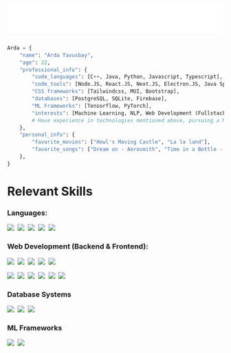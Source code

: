 <h1 align="center">
  <img src="https://raw.githubusercontent.com/ArdaTavusbay/ArdaTavusbay/master/arda_name.svg" alt="ArdaTavusbay" />
</h1>

```python
Arda = {
    "name": "Arda Tavusbay",
    "age": 22,
    "professional_info": {
        "code_languages": [C++, Java, Python, Javascript, Typescript],
        "code_tools": [Node.JS, React.JS, Next.JS, Electron.JS, Java Spring],
        "CSS frameworks": [Tailwindcss, MUI, Bootstrap],
        "databases": [PostgreSQL, SQLite, Firebase],
        "ML Frameworks": [Tensorflow, PyTorch],
        "interests": [Machine Learning, NLP, Web Development (Fullstack)],
        # Have experience in technologies mentioned above, pursuing a ML path.
    },
    "personal_info": {
        "favorite_movies": ["Howl's Moving Castle", "La la land"],
        "favorite_songs": ["Dream on - Aerosmith", "Time in a Bottle - Jim Croce"],
    },
}
```

# Relevant Skills
### Languages: 
<a href="https://html.spec.whatwg.org/multipage/" title="C++"><img loading="lazy" height="16" src="https://cdn.simpleicons.org/cplusplus/#00599C"></a>&nbsp;
<a href="https://www.python.org/" title="Python"><img loading="lazy" height="16" src="https://cdn.simpleicons.org/Python/ffd43b50"></a>&nbsp;
<a href="https://www.python.org/" title="Python"><img loading="lazy" height="16" src="https://cdn.simpleicons.org/openjdk/#437291"></a>&nbsp;
<a href="https://www.python.org/" title="Python"><img loading="lazy" height="16" src="https://cdn.simpleicons.org/javascript/#F7DF1E"></a>&nbsp;
<a href="https://www.python.org/" title="Python"><img loading="lazy" height="16" src="https://cdn.simpleicons.org/typescript/#3178C6"></a>&nbsp;

### Web Development (Backend & Frontend): 
<a href="https://www.python.org/" title="Python"><img loading="lazy" height="16" src="https://cdn.simpleicons.org/nodedotjs/#339933"></a>&nbsp;
<a href="https://www.python.org/" title="Python"><img loading="lazy" height="16" src="https://cdn.simpleicons.org/react/#61DAFB"></a>&nbsp;
<a href="https://www.python.org/" title="Python"><img loading="lazy" height="16" src="https://cdn.simpleicons.org/nextdotjs/#000000"></a>&nbsp;
<a href="https://www.python.org/" title="Python"><img loading="lazy" height="16" src="https://cdn.simpleicons.org/electron/#47848F"></a>&nbsp;
<a href="https://www.python.org/" title="Python"><img loading="lazy" height="16" src="https://cdn.simpleicons.org/spring/#6DB33F"></a>&nbsp;

<a href="https://www.python.org/" title="Python"><img loading="lazy" height="16" src="https://cdn.simpleicons.org/tailwindcss/#06B6D4"></a>&nbsp;
<a href="https://www.python.org/" title="Python"><img loading="lazy" height="16" src="https://cdn.simpleicons.org/mui/#007FFF"></a>&nbsp;
<a href="https://www.python.org/" title="Python"><img loading="lazy" height="16" src="https://cdn.simpleicons.org/bootstrap/#7952B3"></a>&nbsp;
<a href="https://www.python.org/" title="Python"><img loading="lazy" height="16" src="https://cdn.simpleicons.org/html5/#E34F26"></a>&nbsp;
<a href="https://www.python.org/" title="Python"><img loading="lazy" height="16" src="https://cdn.simpleicons.org/css3/#1572B6"></a>&nbsp;
<a href="https://www.python.org/" title="Python"><img loading="lazy" height="16" src="https://cdn.simpleicons.org/sass/#CC6699"></a>&nbsp;

### Database Systems
<a href="https://www.python.org/" title="Python"><img loading="lazy" height="16" src="https://cdn.simpleicons.org/postgresql/#4169E1"></a>&nbsp;
<a href="https://www.python.org/" title="Python"><img loading="lazy" height="16" src="https://cdn.simpleicons.org/sqlite/#003B57"></a>&nbsp;
<a href="https://www.python.org/" title="Python"><img loading="lazy" height="16" src="https://cdn.simpleicons.org/firebase/#FFCA28"></a>&nbsp;

### ML Frameworks
<a href="https://www.python.org/" title="Python"><img loading="lazy" height="16" src="https://cdn.simpleicons.org/tensorflow/#FF6F00"></a>&nbsp;
<a href="https://www.python.org/" title="Python"><img loading="lazy" height="16" src="https://cdn.simpleicons.org/pytorch/#EE4C2C"></a>&nbsp;
